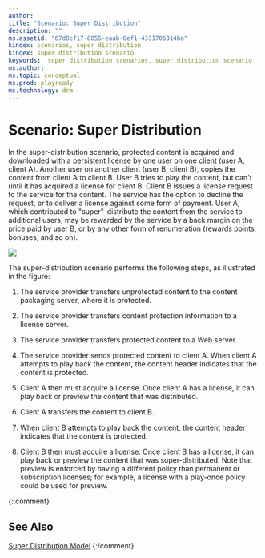```yaml
---
author: 
title: "Scenario: Super Distribution"
description: ""
ms.assetid: "67d8cf17-8855-eaab-6ef1-4331706314ba"
kindex: scenarios, super distribution
kindex: super distribution scenario
keywords:  super distribution scenarios, super distribution scenario
ms.author: 
ms.topic: conceptual
ms.prod: playready
ms.technology: drm
---
```



# Scenario: Super Distribution
   
  
In the super-distribution scenario, protected content is acquired and downloaded with a persistent license by one user on one client (user A, client A). Another user on another client (user B, client B), copies the content from client A to client B. User B tries to play the content, but can't until it has acquired a license for client B. Client B issues a license request to the service for the content. The service has the option to decline the request, or to deliver a license against some form of payment. User A, which contributed to "super"-distribute the content from the service to additional users, may be rewarded by the service by a back margin on the price paid by user B, or by any other form of renumeration (rewards points, bonuses, and so on).   
   
  
 ![](image26_7.jpg)   
   
  
The super-distribution scenario performs the following steps, as illustrated in the figure:   
 
   1. The service provider transfers unprotected content to the content packaging server, where it is protected. 
  
   1. The service provider transfers content protection information to a license server. 
  
   1. The service provider transfers protected content to a Web server. 
  
   1. The service provider sends protected content to client A. When client A attempts to play back the content, the content header indicates that the content is protected. 
 
   1. Client A then must acquire a license. Once client A has a license, it can play back or preview the content that was distributed. 
  
   1. Client A transfers the content to client B. 
  
   1. When client B attempts to play back the content, the content header indicates that the content is protected. 
  
   1. Client B then must acquire a license. Once client B has a license, it can play back or preview the content that was super-distributed. Note that preview is enforced by having a different policy than permanent or subscription licenses; for example, a license with a play-once policy could be used for preview.   

 
<a id="ID4EFC"></a>

   

{::comment}
## See Also  
 [Super Distribution Model](superdistributionmodel.md)
{:/comment}
  
